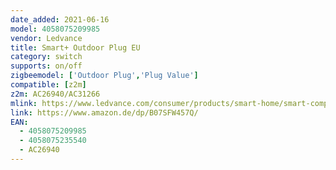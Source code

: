 ```yaml
---
date_added: 2021-06-16
model: 4058075209985 
vendor: Ledvance
title: Smart+ Outdoor Plug EU
category: switch
supports: on/off
zigbeemodel: ['Outdoor Plug','Plug Value']
compatible: [z2m]
z2m: AC26940/AC31266
mlink: https://www.ledvance.com/consumer/products/smart-home/smart-components/smart-zigbee/smart-outdoor-components-with-zigbee-technology/smart-plugs-with-zigbee-technology/outdoor-plug-with-smart-socket-to-control-non-smart-devices-with-zigbee-technology-c6308?productId=43507
link: https://www.amazon.de/dp/B07SFW457Q/
EAN: 
  - 4058075209985 
  - 4058075235540
  - AC26940
---
```


